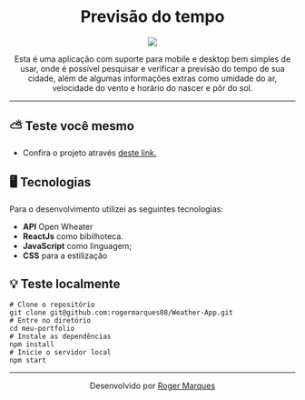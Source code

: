 <div align='center'>
  <h1>Previsão do tempo</h1>
  <img src="https://i.ibb.co/RSZPyYq/Captura-de-tela-de-2023-04-04-10-41-35.png"/>
  <p>Esta é uma aplicação com suporte para mobile e desktop bem simples de usar, onde é possível pesquisar e verificar a previsão do tempo de sua cidade, além de algumas informações extras como umidade do ar, velocidade do vento e horário do nascer e pôr do sol. </p>
	     
</div>
<hr />

## :partly_sunny:  Teste você mesmo
- Confira o projeto através <a href="https://weather-app-eta-ashy.vercel.app/">deste link.<a/> 

## :desktop_computer:  Tecnologias
Para o desenvolvimento utilizei as seguintes tecnologias: 
- **API** Open Wheater
- **ReactJs** como bibilhoteca.
- **JavaScript** como linguagem;
- **CSS** para a estilização

## :bulb: Teste localmente
```
# Clone o repositório
git clone git@github.com:rogermarques08/Weather-App.git
# Entre no diretório
cd meu-portfolio
# Instale as dependências
npm install
# Inicie o servidor local
npm start
```

<hr />

<div align='center'>
 Desenvolvido por
  <a href="https://weather-app-eta-ashy.vercel.app/">Roger Marques<a/>
 
</div>
 
